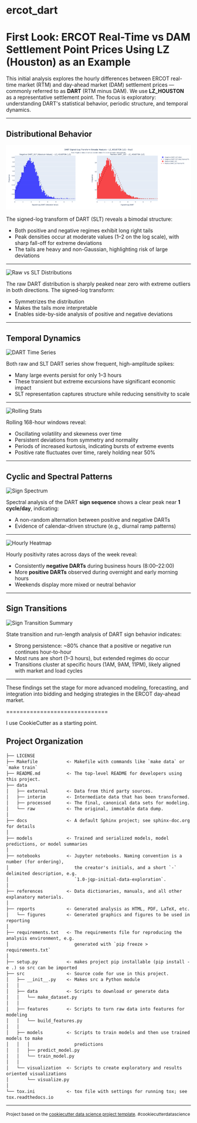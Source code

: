 ercot_dart
==============================

# First Look: ERCOT Real-Time vs DAM Settlement Point Prices Using LZ (Houston) as an Example

This initial analysis explores the hourly differences between ERCOT real-time market (RTM) and day-ahead market (DAM) settlement prices — commonly referred to as **DART** (RTM minus DAM). We use **LZ_HOUSTON** as a representative settlement point. The focus is exploratory: understanding DART's statistical behavior, periodic structure, and temporal dynamics.

---

## Distributional Behavior

![Bimodal Signed-Log Histogram](reports/figures/initial_dart_houston/DART_Signed_Log-Transform_Bimodal_Analysis.png)

The signed-log transform of DART (SLT) reveals a bimodal structure:
- Both positive and negative regimes exhibit long right tails
- Peak densities occur at moderate values (1–2 on the log scale), with sharp fall-off for extreme deviations
- The tails are heavy and non-Gaussian, highlighting risk of large deviations

---

![Raw vs SLT Distributions](ercot_dart/reports/figures/initial_dart_houston/DART_Price_Raw_and_Signed-Log_Transformed_Distribution.png)

The raw DART distribution is sharply peaked near zero with extreme outliers in both directions. The signed-log transform:
- Symmetrizes the distribution
- Makes the tails more interpretable
- Enables side-by-side analysis of positive and negative deviations

---

## Temporal Dynamics

![DART Time Series](ercot_dart/reports/figures/initial_dart_houston/DART_Price_Raw_and_Signed-Log_Transformed_Sequence.png)

Both raw and SLT DART series show frequent, high-amplitude spikes:
- Many large events persist for only 1–3 hours
- These transient but extreme excursions have significant economic impact
- SLT representation captures structure while reducing sensitivity to scale

---

![Rolling Stats](ercot_dart/reports/figures/initial_dart_houston/DART_Signed-Log_Transform_Moving_Window_Stats.png)

Rolling 168-hour windows reveal:
- Oscillating volatility and skewness over time
- Persistent deviations from symmetry and normality
- Periods of increased kurtosis, indicating bursts of extreme events
- Positive rate fluctuates over time, rarely holding near 50%

---

## Cyclic and Spectral Patterns

![Sign Spectrum](ercot_dart/reports/figures/initial_dart_houston/DART_Signed_Log_Transform_Sequence_Power_Spectrum.png)

Spectral analysis of the DART **sign sequence** shows a clear peak near **1 cycle/day**, indicating:
- A non-random alternation between positive and negative DARTs
- Evidence of calendar-driven structure (e.g., diurnal ramp patterns)

---

![Hourly Heatmap](ercot_dart/reports/figures/initial_dart_houston/DART_Signed_Log_Transform_Daily_Cycle_Heatmap.png)

Hourly positivity rates across days of the week reveal:
- Consistently **negative DARTs** during business hours (8:00–22:00)
- More **positive DARTs** observed during overnight and early morning hours
- Weekends display more mixed or neutral behavior

---

## Sign Transitions

![Sign Transition Summary](ercot_dart/reports/figures/initial_dart_houston/DART_Signed_Log_Transform_Sign_Transitions_Summary.png)

State transition and run-length analysis of DART sign behavior indicates:
- Strong persistence: ~80% chance that a positive or negative run continues hour-to-hour
- Most runs are short (1–3 hours), but extended regimes do occur
- Transitions cluster at specific hours (1AM, 9AM, 11PM), likely aligned with market and load cycles

---

These findings set the stage for more advanced modeling, forecasting, and integration into bidding and hedging strategies in the ERCOT day-ahead market.


==============================

I use CookieCutter as a starting point.

Project Organization
------------

    ├── LICENSE
    ├── Makefile           <- Makefile with commands like `make data` or `make train`
    ├── README.md          <- The top-level README for developers using this project.
    ├── data
    │   ├── external       <- Data from third party sources.
    │   ├── interim        <- Intermediate data that has been transformed.
    │   ├── processed      <- The final, canonical data sets for modeling.
    │   └── raw            <- The original, immutable data dump.
    │
    ├── docs               <- A default Sphinx project; see sphinx-doc.org for details
    │
    ├── models             <- Trained and serialized models, model predictions, or model summaries
    │
    ├── notebooks          <- Jupyter notebooks. Naming convention is a number (for ordering),
    │                         the creator's initials, and a short `-` delimited description, e.g.
    │                         `1.0-jqp-initial-data-exploration`.
    │
    ├── references         <- Data dictionaries, manuals, and all other explanatory materials.
    │
    ├── reports            <- Generated analysis as HTML, PDF, LaTeX, etc.
    │   └── figures        <- Generated graphics and figures to be used in reporting
    │
    ├── requirements.txt   <- The requirements file for reproducing the analysis environment, e.g.
    │                         generated with `pip freeze > requirements.txt`
    │
    ├── setup.py           <- makes project pip installable (pip install -e .) so src can be imported
    ├── src                <- Source code for use in this project.
    │   ├── __init__.py    <- Makes src a Python module
    │   │
    │   ├── data           <- Scripts to download or generate data
    │   │   └── make_dataset.py
    │   │
    │   ├── features       <- Scripts to turn raw data into features for modeling
    │   │   └── build_features.py
    │   │
    │   ├── models         <- Scripts to train models and then use trained models to make
    │   │   │                 predictions
    │   │   ├── predict_model.py
    │   │   └── train_model.py
    │   │
    │   └── visualization  <- Scripts to create exploratory and results oriented visualizations
    │       └── visualize.py
    │
    └── tox.ini            <- tox file with settings for running tox; see tox.readthedocs.io


--------

<p><small>Project based on the <a target="_blank" href="https://drivendata.github.io/cookiecutter-data-science/">cookiecutter data science project template</a>. #cookiecutterdatascience</small></p>
